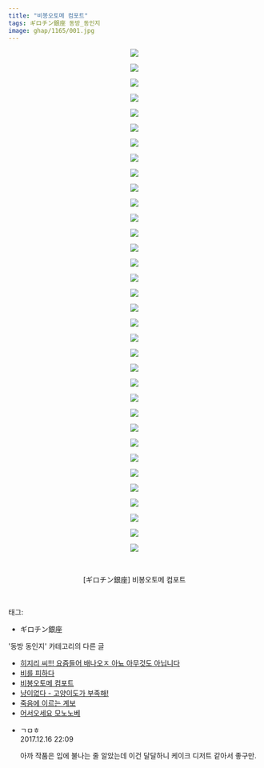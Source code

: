 ```yaml
---
title: "비봉오토메 컴포트"
tags: ギロチン銀座 동방_동인지
image: ghap/1165/001.jpg
---
```

<div class="article">
<p style="text-align: center; clear: none; float: none;"><img src="{{ site.nasurl }}/ghap/1165/001.jpg"/></p>
<p style="text-align: center; clear: none; float: none;"><img src="{{ site.nasurl }}/ghap/1165/002.jpg"/></p>
<p style="text-align: center; clear: none; float: none;"><img src="{{ site.nasurl }}/ghap/1165/003.jpg"/></p>
<p style="text-align: center; clear: none; float: none;"><img src="{{ site.nasurl }}/ghap/1165/004.jpg"/></p>
<p style="text-align: center; clear: none; float: none;"><img src="{{ site.nasurl }}/ghap/1165/005.jpg"/></p>
<p style="text-align: center; clear: none; float: none;"><img src="{{ site.nasurl }}/ghap/1165/006.jpg"/></p>
<p style="text-align: center; clear: none; float: none;"><img src="{{ site.nasurl }}/ghap/1165/007.jpg"/></p>
<p style="text-align: center; clear: none; float: none;"><img src="{{ site.nasurl }}/ghap/1165/008.jpg"/></p>
<p style="text-align: center; clear: none; float: none;"><img src="{{ site.nasurl }}/ghap/1165/009.jpg"/></p>
<p style="text-align: center; clear: none; float: none;"><img src="{{ site.nasurl }}/ghap/1165/010.jpg"/></p>
<p style="text-align: center; clear: none; float: none;"><img src="{{ site.nasurl }}/ghap/1165/011.jpg"/></p>
<p style="text-align: center; clear: none; float: none;"><img src="{{ site.nasurl }}/ghap/1165/012.jpg"/></p>
<p style="text-align: center; clear: none; float: none;"><img src="{{ site.nasurl }}/ghap/1165/013.jpg"/></p>
<p style="text-align: center; clear: none; float: none;"><img src="{{ site.nasurl }}/ghap/1165/014.jpg"/></p>
<p style="text-align: center; clear: none; float: none;"><img src="{{ site.nasurl }}/ghap/1165/015.jpg"/></p>
<p style="text-align: center; clear: none; float: none;"><img src="{{ site.nasurl }}/ghap/1165/016.jpg"/></p>
<p style="text-align: center; clear: none; float: none;"><img src="{{ site.nasurl }}/ghap/1165/017.jpg"/></p>
<p style="text-align: center; clear: none; float: none;"><img src="{{ site.nasurl }}/ghap/1165/018.jpg"/></p>
<p style="text-align: center; clear: none; float: none;"><img src="{{ site.nasurl }}/ghap/1165/019.jpg"/></p>
<p style="text-align: center; clear: none; float: none;"><img src="{{ site.nasurl }}/ghap/1165/020.jpg"/></p>
<p style="text-align: center; clear: none; float: none;"><img src="{{ site.nasurl }}/ghap/1165/021.jpg"/></p>
<p style="text-align: center; clear: none; float: none;"><img src="{{ site.nasurl }}/ghap/1165/022.jpg"/></p>
<p style="text-align: center; clear: none; float: none;"><img src="{{ site.nasurl }}/ghap/1165/023.jpg"/></p>
<p style="text-align: center; clear: none; float: none;"><img src="{{ site.nasurl }}/ghap/1165/024.jpg"/></p>
<p style="text-align: center; clear: none; float: none;"><img src="{{ site.nasurl }}/ghap/1165/025.jpg"/></p>
<p style="text-align: center; clear: none; float: none;"><img src="{{ site.nasurl }}/ghap/1165/026.jpg"/></p>
<p style="text-align: center; clear: none; float: none;"><img src="{{ site.nasurl }}/ghap/1165/027.jpg"/></p>
<p style="text-align: center; clear: none; float: none;"><img src="{{ site.nasurl }}/ghap/1165/028.jpg"/></p>
<p style="text-align: center; clear: none; float: none;"><img src="{{ site.nasurl }}/ghap/1165/029.jpg"/></p>
<p style="text-align: center; clear: none; float: none;"><img src="{{ site.nasurl }}/ghap/1165/030.jpg"/></p>
<p style="text-align: center; clear: none; float: none;"><img src="{{ site.nasurl }}/ghap/1165/031.jpg"/></p>
<p style="text-align: center; clear: none; float: none;"><img src="{{ site.nasurl }}/ghap/1165/032.jpg"/></p>
<p style="text-align: center; clear: none; float: none;"><img src="{{ site.nasurl }}/ghap/1165/033.jpg"/></p>
<p style="text-align: center; clear: none; float: none;"><img src="{{ site.nasurl }}/ghap/1165/034.jpg"/></p>
<p style="text-align: center; clear: none; float: none;"><br/></p>
<p style="text-align: center; clear: none; float: none;">[ギロチン銀座] 비봉오토메 컴포트</p>
<p><br/></p>
</div><div class="tagTrail">
<p>태그: </p>
<ul>
<li>ギロチン銀座</li>
</ul>
</div><div class="another">
<p>'동방 동인지' 카테고리의 다른 글</p>
<ul>
<li><a href="/2016-07-28-ghap_1167">히지리 씨!!! 요즘들어 배나오ㅈ 아뇨 아무것도 아닙니다</a></li>
<li><a href="/2016-07-28-ghap_1166">비를 피하다</a></li>
<li><a href="/2016-07-28-ghap_1165">비봉오토메 컴포트</a></li>
<li><a href="/2016-07-28-ghap_1163">냥이없다 - 고양이도가 부족해!</a></li>
<li><a href="/2016-07-27-ghap_1162">죽음에 이르는 계보</a></li>
<li><a href="/2016-07-27-ghap_1161">어서오세요 모노노베</a></li>
</ul>
</div><div class="cb_module cb_fluid">
<div class="cb_wrt cb_profile">
<div class="comment">
<ul>
<li class="cb_thumb_off" id="comment15153541">
<div class="cb_comment_area">
<div class="cb_info_area">
<div class="cb_section">
<span class="cb_nick_name">ㄱㅁㅎ</span>
</div>
<div class="cb_section">
<span class="cb_date">2017.12.16 22:09 </span>
</div>
</div>
<div class="cb_dsc_comment">
<p class="cb_dsc">
											아까 작품은 입에 불나는 줄 알았는데 이건 달달하니 케이크 디저트 같아서 좋구만.
										</p>
</div>
</div></li>
</ul>
</div>
</div><!-- commentList close -->
</div>